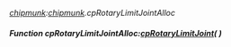 _[chipmunk](../../modules/chipmunk/chipmunk-module.md):[chipmunk](../../modules/chipmunk/chipmunk-module.md).cpRotaryLimitJointAlloc_
##### Function cpRotaryLimitJointAlloc:[cpRotaryLimitJoint](../../modules/chipmunk/chipmunk-cprotarylimitjoint.md)(  )
